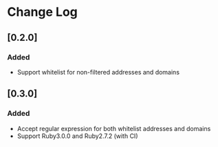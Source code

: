 # Change Log

## [0.2.0]
### Added
- Support whitelist for non-filtered addresses and domains

## [0.3.0]
### Added
- Accept regular expression for both whitelist addresses and domains
- Support Ruby3.0.0 and Ruby2.7.2 (with CI)
